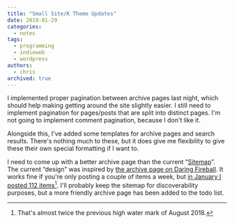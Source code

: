 ```yaml
---
title: "Small Site/K Theme Updates"
date: 2019-01-29
categories:
  - notes
tags:
  - programming
  - indieweb
  - wordpress
authors:
  - chris
archived: true
---
```


I implemented proper pagination between archive pages last night, which should help making getting around the site slightly easier. I still need to implement pagination for pages/posts that are split into distinct pages. I'm not going to implement comment pagination, because I don't like it.

Alongside this, I've added some templates for archive pages and search results. There's nothing much to these, but it does give me flexibility to give these their own special formatting if I want to.

I need to come up with a better archive page than the current “[Sitemap](/sitemap)”. The current “design” was inspired by [the archive page on Daring Fireball](https://daringfireball.net/archive/). It works fine if you're only posting a couple of items a week, but [in January I posted 112 items](https://mrkapowski.com/2019/01/)[^1]. I'll probably keep the sitemap for discoverability purposes, but a more friendly archive page has been added to the todo list.

[^1]: That's almost twice the previous high water mark of August 2018.
